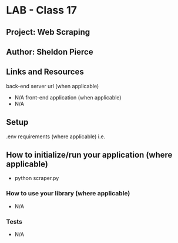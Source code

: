 # LAB - Class 17
## Project: Web Scraping
## Author: Sheldon Pierce
## Links and Resources
back-end server url (when applicable)
- N/A
front-end application (when applicable)
- N/A
## Setup
.env requirements (where applicable)
i.e.

## How to initialize/run your application (where applicable)
- python scraper.py
### How to use your library (where applicable)
- N/A
### Tests
- N/A